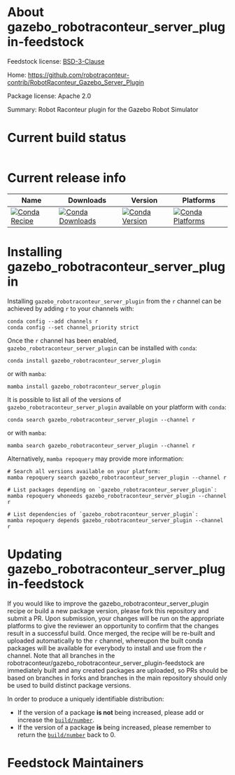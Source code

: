 About gazebo_robotraconteur_server_plugin-feedstock
===================================================

Feedstock license: [BSD-3-Clause](https://github.com/robotraconteur/gazebo_robotraconteur_server_plugin-feedstock/blob/main/LICENSE.txt)

Home: https://github.com/robotraconteur-contrib/RobotRaconteur_Gazebo_Server_Plugin

Package license: Apache 2.0

Summary: Robot Raconteur plugin for the Gazebo Robot Simulator

Current build status
====================


<table>
</table>

Current release info
====================

| Name | Downloads | Version | Platforms |
| --- | --- | --- | --- |
| [![Conda Recipe](https://img.shields.io/badge/recipe-gazebo_robotraconteur_server_plugin-green.svg)](https://anaconda.org/r/gazebo_robotraconteur_server_plugin) | [![Conda Downloads](https://img.shields.io/conda/dn/r/gazebo_robotraconteur_server_plugin.svg)](https://anaconda.org/r/gazebo_robotraconteur_server_plugin) | [![Conda Version](https://img.shields.io/conda/vn/r/gazebo_robotraconteur_server_plugin.svg)](https://anaconda.org/r/gazebo_robotraconteur_server_plugin) | [![Conda Platforms](https://img.shields.io/conda/pn/r/gazebo_robotraconteur_server_plugin.svg)](https://anaconda.org/r/gazebo_robotraconteur_server_plugin) |

Installing gazebo_robotraconteur_server_plugin
==============================================

Installing `gazebo_robotraconteur_server_plugin` from the `r` channel can be achieved by adding `r` to your channels with:

```
conda config --add channels r
conda config --set channel_priority strict
```

Once the `r` channel has been enabled, `gazebo_robotraconteur_server_plugin` can be installed with `conda`:

```
conda install gazebo_robotraconteur_server_plugin
```

or with `mamba`:

```
mamba install gazebo_robotraconteur_server_plugin
```

It is possible to list all of the versions of `gazebo_robotraconteur_server_plugin` available on your platform with `conda`:

```
conda search gazebo_robotraconteur_server_plugin --channel r
```

or with `mamba`:

```
mamba search gazebo_robotraconteur_server_plugin --channel r
```

Alternatively, `mamba repoquery` may provide more information:

```
# Search all versions available on your platform:
mamba repoquery search gazebo_robotraconteur_server_plugin --channel r

# List packages depending on `gazebo_robotraconteur_server_plugin`:
mamba repoquery whoneeds gazebo_robotraconteur_server_plugin --channel r

# List dependencies of `gazebo_robotraconteur_server_plugin`:
mamba repoquery depends gazebo_robotraconteur_server_plugin --channel r
```




Updating gazebo_robotraconteur_server_plugin-feedstock
======================================================

If you would like to improve the gazebo_robotraconteur_server_plugin recipe or build a new
package version, please fork this repository and submit a PR. Upon submission,
your changes will be run on the appropriate platforms to give the reviewer an
opportunity to confirm that the changes result in a successful build. Once
merged, the recipe will be re-built and uploaded automatically to the
`r` channel, whereupon the built conda packages will be available for
everybody to install and use from the `r` channel.
Note that all branches in the robotraconteur/gazebo_robotraconteur_server_plugin-feedstock are
immediately built and any created packages are uploaded, so PRs should be based
on branches in forks and branches in the main repository should only be used to
build distinct package versions.

In order to produce a uniquely identifiable distribution:
 * If the version of a package **is not** being increased, please add or increase
   the [``build/number``](https://docs.conda.io/projects/conda-build/en/latest/resources/define-metadata.html#build-number-and-string).
 * If the version of a package **is** being increased, please remember to return
   the [``build/number``](https://docs.conda.io/projects/conda-build/en/latest/resources/define-metadata.html#build-number-and-string)
   back to 0.

Feedstock Maintainers
=====================


